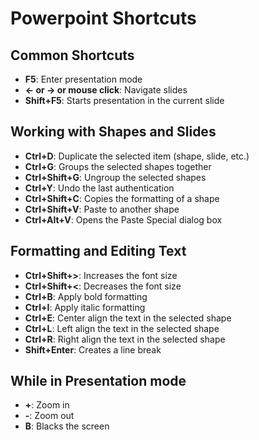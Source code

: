 # Powerpoint Shortcuts

## Common Shortcuts
- **F5**: Enter presentation mode
- **<- or -> or mouse click**: Navigate slides
- **Shift+F5**: Starts presentation in the current slide

## Working with Shapes and Slides
- **Ctrl+D**: Duplicate the selected item (shape, slide, etc.)
- **Ctrl+G**: Groups the selected shapes together
- **Ctrl+Shift+G**: Ungroup the selected shapes
- **Ctrl+Y**: Undo the last authentication
- **Ctrl+Shift+C**: Copies the formatting of a shape
- **Ctrl+Shift+V**: Paste to another shape
- **Ctrl+Alt+V**: Opens the Paste Special dialog box

## Formatting and Editing Text
- **Ctrl+Shift+>**: Increases the font size
- **Ctrl+Shift+<**: Decreases the font size
- **Ctrl+B**: Apply bold formatting
- **Ctrl+I**: Apply italic formatting
- **Ctrl+E**: Center align the text in the selected shape
- **Ctrl+L**: Left align the text in the selected shape
- **Ctrl+R**: Right align the text in the selected shape
- **Shift+Enter**: Creates a line break

## While in Presentation mode
- **+**: Zoom in
- **-**: Zoom out
- **B**: Blacks the screen
